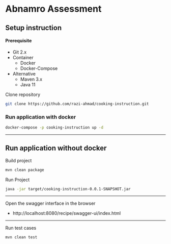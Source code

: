 # Abnamro Assessment

## Setup instruction

#### Prerequisite

- Git 2.x
- Container 
  - Docker 
  - Docker-Compose
- Alternative
  - Maven 3.x
  - Java 11

Clone repository

```bash
git clone https://github.com/razi-ahmad/cooking-instruction.git
```

### Run application with docker

  ```bash
  docker-compose -p cooking-instruction up -d
  ```
-----------------------------------------
## Run application without docker 
Build project

  ```bash
  mvn clean package
  ```
Run Project
  ```bash
  java -jar target/cooking-instruction-0.0.1-SNAPSHOT.jar
  ```
-----------------------------------------

Open the swagger interface in the browser

* http://localhost:8080/recipe/swagger-ui/index.html

-----------------------------------------

Run test cases

  ```bash
  mvn clean test
  ```
